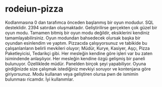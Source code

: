 # rodeiun-pizza
Kodlanmasına 0 dan tarafımca önceden başlanmış bir oyun modudur. SQL desteklidir. 2394 satırdan oluşmaktadır. Geliştirilirse gerçekten çok güzel bir oyun modu. Tamamen bitmiş bir oyun modu değildir, eksiklerini kendiniz tamamlayabilirsiniz. Oyun modundan bahsedecek olursak başka bir oyundan esinlendim ve yaptım. Pizzacıda çalışıyorsunuz ve tabikide bu çalışanlanların belirli mevkileri oluyor; Müdür, Kurye, Kasiyer, Aşçı, Pizza Paketleyicisi, Tedarikçi gibi. Her mesleğin kendine göre işleri var bu zaten isimindende anlaşılıyor. Her mesleğin kendine özgü gelişmiş bir paneli bulunuyor. Özelliklede müdür. Panelden birçok şeyi yapabiliyor. Oyuna girdiğinizde size çalışmak istediğiniz mevkiyi soruyor ve kontenjana göre giriyorsunuz. Modu kullanan veya geliştiren olursa pwn de ismimin bulunması ricamdır. İyi kullanımlar.
